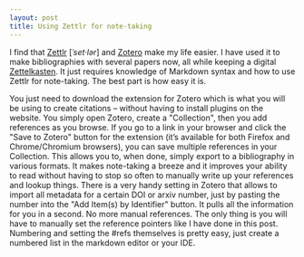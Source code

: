 ```yaml
---
layout: post
title: Using Zettlr for note-taking
---
```


I find that [Zettlr][1] \[_ˈset·lər_\] and [Zotero][2] make my life easier. I
have used it to make bibliographies with several papers now, all while
keeping a digital [Zettelkasten][3]. It just requires knowledge of Markdown
syntax and how to use Zettlr for note-taking. The best part is how easy it
is.

You just need to download the extension for Zotero which is what you will be
using to create citations – without having to install plugins on the website.
You simply open Zotero, create a "Collection", then you add references as you
browse. If you go to a link in your browser and click the "Save to Zotero"
button for the extension (it’s available for both Firefox and Chrome/Chromium
browsers), you can save multiple references in your Collection. This allows
you to, when done, simply export to a bibliography in various formats. It
makes note-taking a breeze and it improves your ability to read without
having to stop so often to manually write up your references and lookup
things. There is a very handy setting in Zotero that allows to import all
metadata for a certain DOI or arxiv number, just by pasting the number into
the "Add Item(s) by Identifier" button. It pulls all the information for you
in a second. No more manual references. The only thing is you will have to
manually set the reference pointers like I have done in this post. Numbering
and setting the #refs themselves is pretty easy, just create a numbered list
in the markdown editor or your IDE.

[1]: https://www.zettlr.com/
[2]: https://www.zotero.org/
[3]: https://wikiless.org/wiki/Zettelkasten
